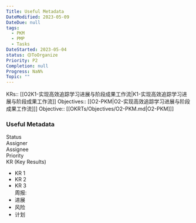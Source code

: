 ```yaml
---
Title: Useful Metadata
DateModified: 2023-05-09
DateDue: null
tags:
  - PKM
  - PMP
  - Tasks
DateStarted: 2023-05-04
status: 🟡ToOrganize
Priority: P2
Completion: null
Progress: NaN%
Topic: ""
---
```

KRs:: [[O2K1-实现高效追踪学习进展与阶段成果工作流|K1-实现高效追踪学习进展与阶段成果工作流]]
Objectives::   [[O2-PKM|O2-实现高效追踪学习进展与阶段成果工作流]]]
Objective:: [[OKRTs/Objectives/O2-PKM.md|O2-PKM]]]

### Useful Metadata

Status  
Assigner  
Assignee  
Priority  
KR (Key Results)

- KR 1
- KR 2
- KR 3  
  周报:
- 进展
- 风险
- 计划
